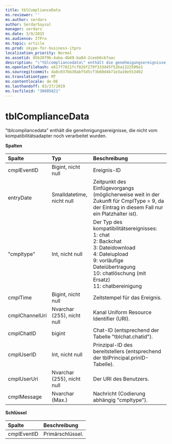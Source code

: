 ```yaml
---
title: tblComplianceData
ms.reviewer: ''
ms.author: serdars
author: SerdarSoysal
manager: serdars
ms.date: 3/9/2015
ms.audience: ITPro
ms.topic: article
ms.prod: skype-for-business-itpro
localization_priority: Normal
ms.assetid: 05b28f9b-4aba-4b69-ba8d-2ceeb6cbfaac
description: "\"tblcompliancedata\" enthält die genehmigungsereignisse, die nicht vom kompatibilitätsadapter noch verarbeitet wurden."
ms.openlocfilehash: e617f7821fcf026f279f333d45f526a1322509a1
ms.sourcegitcommit: da8c037bb30abf5d5cf3b60d4b71e3a10e553402
ms.translationtype: MT
ms.contentlocale: de-DE
ms.lasthandoff: 03/27/2019
ms.locfileid: "30885821"
---
```

# <a name="tblcompliancedata"></a>tblComplianceData
 
"tblcompliancedata" enthält die genehmigungsereignisse, die nicht vom kompatibilitätsadapter noch verarbeitet wurden.
  
**Spalten**

|**Spalte**|**Typ**|**Beschreibung**|
|:-----|:-----|:-----|
|cmplEventID  <br/> |Bigint, nicht null  <br/> |Ereignis-ID  <br/> |
|entryDate  <br/> |Smalldatetime, nicht null  <br/> |Zeitpunkt des Einfügevorgangs (möglicherweise weit in der Zukunft für CmplType = 9, da der Eintrag in diesem Fall nur ein Platzhalter ist).  <br/> |
|"cmpltype"  <br/> |Int, nicht null  <br/> | Der Typ des kompatibilitätsereignisses: <br/>  1: chat <br/>  2: Backchat <br/>  3: Dateidownload <br/>  4: Dateiupload <br/>  9: vorläufige Dateiübertragung <br/>  10: chatlöschung (mit Ersatz) <br/>  11: chatbereinigung <br/> |
|cmplTime  <br/> |Bigint, nicht null  <br/> |Zeitstempel für das Ereignis.  <br/> |
|cmplChannelUri  <br/> |Nvarchar (255), nicht null  <br/> |Kanal Uniform Resource Identifier (URI).  <br/> |
|cmplChatID  <br/> |bigint  <br/> |Chat-ID (entsprechend der Tabelle "tblchat.chatid").  <br/> |
|cmplUserID  <br/> |Int, nicht null  <br/> |Prinzipal-ID des bereitstellers (entsprechend der tblPrincipal.prinID-Tabelle).  <br/> |
|cmplUserUri  <br/> |Nvarchar (255), nicht null  <br/> |Der URI des Benutzers.  <br/> |
|cmplMessage  <br/> |Nvarchar (Max.)  <br/> |Nachricht (Codierung abhängig "cmpltype").  <br/> |
   
**Schlüssel**

|**Spalte**|**Beschreibung**|
|:-----|:-----|
|cmplEventID  <br/> |Primärschlüssel.  <br/> |
   

